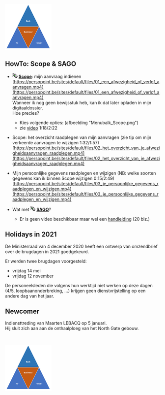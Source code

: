 <link rel="stylesheet" href="S2.css">
<link rel="stylesheet" href="foghorn2.css">

![](b2ub.png)

## HowTo: Scope & SAGO

* ![](click.gif) [**Scope**](https://scope.belgium.be): mijn aanvraag indienen  
[https://persopoint.be/sites/default/files/01_een_afwezigheid_of_verlof_aanvragen.mp4](https://persopoint.be/sites/default/files/01_een_afwezigheid_of_verlof_aanvragen.mp4)  
Wanneer ik nog geen bewijsstuk heb, kan ik dat later opladen in mijn digitaaldossier.  
Hoe precies? 
    * Kies volgende opties: (afbeelding "Menubalk_Scope.png")
    * zie [video](https://persopoint.be/sites/default/files/04_je_digitaal_dossier_raadplegen.mp4) 1:18/2:22

* Scope: het overzicht raadplegen van mijn aanvragen (zie tip om mijn verkeerde aanvragen te wijzigen 1:32/1:57)  
[https://persopoint.be/sites/default/files/02_het_overzicht_van_je_afwezigheidsaanvragen_raadplegen.mp4](https://persopoint.be/sites/default/files/02_het_overzicht_van_je_afwezigheidsaanvragen_raadplegen.mp4)

* Mijn persoonlijke gegevens raadplegen en wijzigen (NB: welke soorten gegevens kan ik binnen Scope wijzigen 0:15/2:49)  
[https://persopoint.be/sites/default/files/03_je_persoonlijke_gegevens_raadplegen_en_wijzigen.mp4](https://persopoint.be/sites/default/files/03_je_persoonlijke_gegevens_raadplegen_en_wijzigen.mp4)


* Wat met ![](click.gif) [**SAGO**](https://Bosa.service-now.com/SAGO)?    
    * Er is geen video beschikbaar maar wel een [handleiding](https://persopoint.be/sites/default/files/publication/file/handleidingsagogebruiker2020nl.pdf) (20 blz.)

## Holidays in 2021

De Ministerraad van 4 december 2020 heeft een ontwerp van omzendbrief over de brugdagen in 2021 goedgekeurd.

Er werden twee brugdagen voorgesteld:
* vrijdag 14 mei 
* vrijdag 12 november

De personeelsleden die volgens hun werktijd niet werken op deze dagen (4/5, loopbaanonderbreking, …) krijgen geen dienstvrijstelling op een andere dag van het jaar.

## Newcomer

Indiensttreding van Maarten LEBACQ op 5 januari.  
Hij sluit zich aan aan de onthaalploeg van het North Gate gebouw.

&nbsp;

![](b2ub.png)
